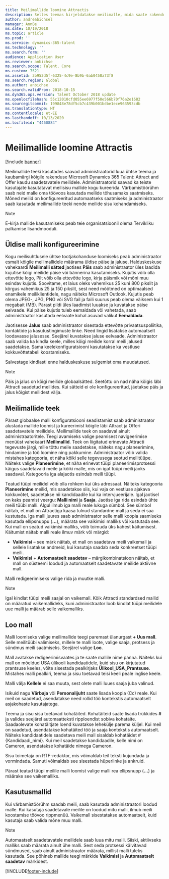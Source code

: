```yaml
---
title: Meilimallide loomine Attractis
description: Selles teemas kirjeldatakse meilimalle, mida saate rakenduses Microsoft Dynamics 365 Talent – Attract luua ja kasutada.
author: andreabichsel
manager: AnnBe
ms.date: 10/19/2018
ms.topic: article
ms.prod: ''
ms.service: dynamics-365-talent
ms.technology: ''
ms.search.form: ''
audience: Application User
ms.reviewer: anbichse
ms.search.scope: Talent, Core
ms.custom: 7521
ms.assetid: 3b953d5f-6325-4c9e-8b9b-6ab0458a73f8
ms.search.region: Global
ms.author: anbichse
ms.search.validFrom: 2018-10-15
ms.dyn365.ops.version: Talent October 2018 update
ms.openlocfilehash: 55c12010cfd055ee6977f50e566b70f76a2e1682
ms.sourcegitcommit: 199848e78df5cb7c439b001bdbe1ece963593cdb
ms.translationtype: HT
ms.contentlocale: et-EE
ms.lasthandoff: 10/13/2020
ms.locfileid: "4460884"
---
```

# <a name="create-email-templates-in-attract"></a>Meilimallide loomine Attractis

[!include [banner](includes/banner.md)]

Meilimallide teeki kasutades saavad administraatorid luua ühtse teema ja kaubamärgi kõigile rakenduse Microsoft Dynamics 365 Talent: Attract and Offer kaudu saadetavatele meilidele. Administraatorid saavad ka teiste kasutajate kasutatavat meilisisu mallide kogu kureerida. Värbamistöörühm saab neid malle oma töövoos kasutada meilide tõhusamaks saatmiseks. Mõned meilid on konfigureeritud automaatseks saatmiseks ja administraator saab kasutada meilimallide teeki nende meilide sisu kohandamiseks.

> [!NOTE]
> E-kirja mallide kasutamiseks peab teie organisatsioonil olema Tervikliku palkamise lisandmooduli.

## <a name="global-template-configurations"></a>Üldise malli konfigureerimine

Kogu meilisuhtlusele ühtse tootjakohanduse loomiseks peab administraator esmalt kõigile meilimallidele määrama üldise päise ja jaluse. Halduskeskuse vahekaardi **Meilimalli sätted** jaotises **Päis** saab administraator üles laadida kujutise kõigi meilide päise või bännerina kasutamiseks. Kujutis võib olla ettevõtte logo, Pilt võib olla ettevõtte logo, kirja päismik või mõni muu esindav kujutis. Soovitame, et laius oleks vahemikus 25 kuni 800 pikslit ja kõrgus vahemikus 25 ja 150 pikslit, sest need mõõtmed on optimaalsed enamikele meiliklientidele, nagu näiteks Microsoft Outlook. Kujutis peab olema JPEG-, JPG, PNG või SVG fail ja faili suurus peab olema väiksem kui 1 megabait (MB). Pärast pildi üles laadimist luuakse ja kuvatakse päise eelvaade. Kui päise kujutis tuleb eemaldada või vahetada, saab administraator kasutada eelvaate kohal asuvad valikut **Eemaldada**.

Jaotisesse **Jalus** saab administraator sisestada ettevõtte privaatsuspoliitika, kontaktide ja kasutustingimuste linke. Need lingid lisatakse automaatselt loodavasse jalusesse. Seejärel kuvatakse jaluse eelvaade. Administraator saab valida ka kindla keele, milles kõigi meilide korral meili jalused saadetakse. Sama keelekonfiguratsiooni kasutatakse ka vestluse kokkuvõttetabeli koostamiseks. 

Salvestage kindlasti enne halduskeskuse sulgemist oma muudatused.

> [!NOTE] 
> Päis ja jalus on kõigi meilide globaalsätted. Seetõttu on nad näha kõigis läbi Attracti saadetud meilides. Kui sätteid ei ole konfigureeritud, jäetakse päis ja jalus kõigist meilidest välja.

## <a name="email-template-library"></a>Meilimallide teek 

Pärast globaalse malli konfiguratsiooni seadistamist saab administraator alustada mallide loomist ja kureerimist kõigile läbi Attract ja Offeri saadetavatele meilidele. Meilimallide teek on saadaval ainult administraatoritele. Teegi avamiseks valige peamisest navigeerimise menüüst vahekaart **Meilimallid**. Teek on liigitatud erinevate Attracti tegevuste järgi, mille tõttu meile saadetakse, näiteks nagu planeerimine, hindamine ja töö loomine ning pakkumine. Administraator võib valida mistahes kategooria, et näha kõiki selle tegevusega seotud meilitüüpe. Näiteks valige **Planeerimine**, et näha erinevat tüüpi planeerimisprotsessi käigus saadetavaid meile ja kõiki malle, mis on igat tüüpi meili jaoks saadaval. Kategooria iga alajaotis esindab meili tüüpi.

Teatud tüüpi meilidel võib olla rohkem kui üks adressaat. Näiteks kategooria **Planeerimine** meilid, mis saadetakse siis, kui vaja on vestluse ajakava kokkuvõtet, saadetakse nii kandidaadile kui ka intervjueerijale. Igal jaotisel on kaks peamist veergu: **Malli nimi** ja **Saaja**. Jaotise iga rida esindab ühte meili tüübi malli. Algul ilmub iga malli reale lukuga sümbol. See sümbol näitab, et mall on Attractiga kaasa tulnud standardne mall ja seda ei saa kustutada. Iga malli juures saab administraator selle malli koopia saamiseks kasutada ellipsnuppu (**...**), määrata see vaikimisi malliks või kustutada see. Kui mall on seatud vaikimisi malliks, võib toimuda üks kahest käitumisest. Käitumist näitab malli reale ilmuv märk või märgid:

- **Vaikimisi** – see märk näitab, et mall on saadetava meili vaikemall ja sellele lisatakse andmeid, kui kasutaja saadab seda konkreetset tüüpi meili.
- **Vaikimisi** + **Automaatselt saadetav** – märgikombinatsioon näitab, et mall on süsteemi loodud ja automaatselt saadetavate meilide aktiivne mall.

Malli redigeerimiseks valige rida ja muutke malli.

> [!NOTE]
> Igal kindlat tüüpi meili saajal on vaikemall. Kõik Attracti standardsed mallid on määratud vaikemallideks, kuni administraator loob kindlat tüüpi meilidele uue malli ja määrab selle vaikemalliks.

## <a name="create-a-template"></a>Loo mall

Malli loomiseks valige meilimallide teegi paremast ülanurgast **+ Uus mall**. Selle meilitüübi valimiseks, millele te malli loote, valige saaja, protsess ja sündmus meili saatmiseks. Seejärel valige **Loo**.

Mall avatakse redigeerimisvaates ja te saate mallile nime panna. Näiteks kui mall on mõeldud USA ülikooli kandidaatidele, kuid sisu on kirjutatud prantsuse keeles, võite sisestada pealkirjaks **Ülikool\_USA\_Prantsuse**. Mistahes malli pealkiri, teema ja sisu toetavad teisi keeli peale inglise keele.

Malli välja **Kellele** ei saa muuta, sest olete malli luues saaja juba valinud.

Isikuid nagu **Värbaja** või **Personalijuht** saate lisada koopia (Cc) reale. Kui meil on saadetud, asendatakse need rollid töö kontekstis automaatselt asjakohaste kasutajatega.

Teema ja sisu sisu toetavad kohatäited. Kohatäiteid saate lisada trükkides **\#** ja valides seejärel automaatteksti ripploendist sobiva kohatäite. Saadaolevate kohatäitjate loend kuvatakse lehekülje parema küljel. Kui meil on saadetud, asendatakse kohatäited töö ja saaja kontekstis automaatselt. Näiteks kandidaatidele saadetava meili mall sisaldab kohatäidet \#{Kandidaadi\_nimi}. Kui meil saadetakse kandidaadile, kelle nimi on Cameron, asendatakse kohatäide nimega Cameron.

Sisu toimetaja on RTF-redaktor, mis võimaldab teil teksti kujundada ja vormindada. Samuti võimaldab see sisestada hüperlinke ja ankruid.

Pärast teatud tüüpi meilile malli loomist valige malli rea ellipsnupp (**...**) ja määrake see vaikemalliks.

## <a name="consume-templates"></a>Kasutusmallid

Kui värbamistöörühm saadab meili, saab kasutada administraatori loodud malle. Kui kasutaja saadetavale meilile on loodud mitu malli, ilmub meili koostamise töövoo rippmenüü. Vaikemall sisestatakse automaatselt, kuid kasutaja saab valida mõne muu malli.

> [!NOTE] 
> Automaatselt saadetavatele meilidele saab luua mitu malli. Siiski, aktiivseks malliks saab määrata ainult ühe malli. Sest seda protsessi käivitavad sündmused, saab ainult administraator määrata, millist malli tuleks kasutada. See põhineb mallide teegi märkide **Vaikimisi** ja **Automaatselt saadetav** märkidest.


[!INCLUDE[footer-include](../includes/footer-banner.md)]